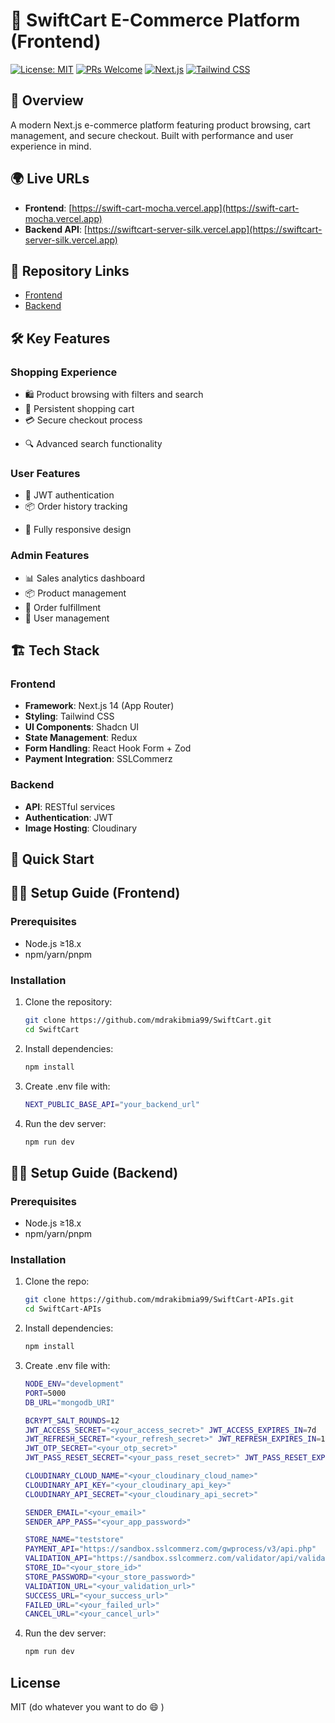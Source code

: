 # 🛒 SwiftCart E-Commerce Platform (Frontend)

[![License: MIT](https://img.shields.io/badge/License-MIT-blue.svg)](LICENSE)
[![PRs Welcome](https://img.shields.io/badge/PRs-welcome-brightgreen.svg)](CONTRIBUTING.md)
[![Next.js](https://img.shields.io/badge/Next.js-14.0+-black?logo=next.js)](https://nextjs.org/)
[![Tailwind CSS](https://img.shields.io/badge/Tailwind_CSS-3.3+-38B2AC?logo=tailwind-css)](https://tailwindcss.com/)

## 📌 Overview

A modern Next.js e-commerce platform featuring product browsing, cart
management, and secure checkout. Built with performance and user experience in
mind.

## 🌍 Live URLs

- **Frontend**:
  [https://swift-cart-mocha.vercel.app](https://swift-cart-mocha.vercel.app)
- **Backend API**:
  [https://swiftcart-server-silk.vercel.app](https://swiftcart-server-silk.vercel.app)

## 📂 Repository Links

- [Frontend](https://github.com/mdrakibmia99/SwiftCart)
- [Backend](https://github.com/mdrakibmia99/SwiftCart-APIs)

## 🛠️ Key Features

### Shopping Experience

- 🛍️ Product browsing with filters and search
- 🛒 Persistent shopping cart
- 💳 Secure checkout process
<!-- - ⭐ Product reviews and ratings -->
- 🔍 Advanced search functionality

### User Features

- 🔐 JWT authentication
- 📦 Order history tracking
<!-- - ❤️ Wishlists and favorites -->
- 📱 Fully responsive design

### Admin Features

- 📊 Sales analytics dashboard
- 📦 Product management
- 🚚 Order fulfillment
- 👥 User management

## 🏗️ Tech Stack

### Frontend

- **Framework**: Next.js 14 (App Router)
- **Styling**: Tailwind CSS
- **UI Components**: Shadcn UI
- **State Management**: Redux
- **Form Handling**: React Hook Form + Zod
- **Payment Integration**: SSLCommerz

### Backend

- **API**: RESTful services
- **Authentication**: JWT
- **Image Hosting**: Cloudinary
<!-- - **Real-time Updates**: WebSockets -->

## 🚀 Quick Start

## 🏃‍♂️ Setup Guide (Frontend)

### Prerequisites

- Node.js ≥18.x
- npm/yarn/pnpm

### Installation

1. Clone the repository:

   ```bash
   git clone https://github.com/mdrakibmia99/SwiftCart.git
   cd SwiftCart

   ```

2. Install dependencies:

   ```bash
   npm install

   ```

3. Create .env file with:

   ```bash
   NEXT_PUBLIC_BASE_API="your_backend_url"

   ```

4. Run the dev server:
   ```bash
   npm run dev
   ```

## 🏃‍♂️ Setup Guide (Backend)

### Prerequisites

- Node.js ≥18.x
- npm/yarn/pnpm

### Installation

1. Clone the repo:

   ```bash
   git clone https://github.com/mdrakibmia99/SwiftCart-APIs.git
   cd SwiftCart-APIs

   ```

2. Install dependencies:

   ```bash
   npm install

   ```

3. Create .env file with:

   ```bash
   NODE_ENV="development"
   PORT=5000
   DB_URL="mongodb_URI"

   BCRYPT_SALT_ROUNDS=12
   JWT_ACCESS_SECRET="<your_access_secret>" JWT_ACCESS_EXPIRES_IN=7d
   JWT_REFRESH_SECRET="<your_refresh_secret>" JWT_REFRESH_EXPIRES_IN=1y
   JWT_OTP_SECRET="<your_otp_secret>"
   JWT_PASS_RESET_SECRET="<your_pass_reset_secret>" JWT_PASS_RESET_EXPIRES_IN=15m

   CLOUDINARY_CLOUD_NAME="<your_cloudinary_cloud_name>"
   CLOUDINARY_API_KEY="<your_cloudinary_api_key>"
   CLOUDINARY_API_SECRET="<your_cloudinary_api_secret>"

   SENDER_EMAIL="<your_email>"
   SENDER_APP_PASS="<your_app_password>"

   STORE_NAME="teststore"
   PAYMENT_API="https://sandbox.sslcommerz.com/gwprocess/v3/api.php"
   VALIDATION_API="https://sandbox.sslcommerz.com/validator/api/validationserverAPI.php"
   STORE_ID="<your_store_id>"
   STORE_PASSWORD="<your_store_password>"
   VALIDATION_URL="<your_validation_url>"
   SUCCESS_URL="<your_success_url>"
   FAILED_URL="<your_failed_url>"
   CANCEL_URL="<your_cancel_url>"
   ```

4. Run the dev server:
   ```bash
   npm run dev
   ```

## License

MIT (do whatever you want to do :smile: )
